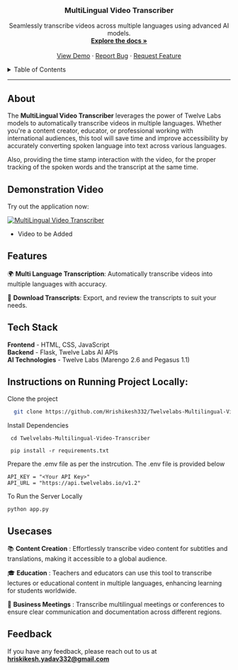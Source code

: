 <br />
<div align="center">

  <h3 align="center">MultiLingual Video Transcriber</h3>
  <p align="center">
    Seamlessly transcribe videos across multiple languages using advanced AI models.
    <br />
    <a href="https://github.com/Hrishikesh332/Twelvelabs-Multilingual-Video-Transcriber"><strong>Explore the docs »</strong></a>
    <br />
    <br />
    <a href="https://twelvelabs-multilingual-video-transcriber.onrender.com/">View Demo</a>
    ·
    <a href="https://github.com/Hrishikesh332/Twelvelabs-Multilingual-Video-Transcriber/issues">Report Bug</a>
    ·
    <a href="https://github.com/Hrishikesh332/Twelvelabs-Multilingual-Video-Transcriber/issues">Request Feature</a>
  </p>
</div>

<details>
  <summary>Table of Contents</summary>
  <ol>
    <li><a href="#about">About</a></li>
    <li><a href="#features">Features</a></li>
    <li><a href="#tech-stack">Tech Stack</a></li>
    <li><a href="#instructions-on-running-project-locally">Instructions on running project locally</a></li>
    <li><a href="#usecases">Usecases</a></li>
    <li><a href="#feedback">Feedback</a></li>
  </ol>
</details>

------

## About

The **MultiLingual Video Transcriber** leverages the power of Twelve Labs models to automatically transcribe videos in multiple languages. Whether you're a content creator, educator, or professional working with international audiences, this tool will save time and improve accessibility by accurately converting spoken language into text across various languages.

Also, providing the time stamp interaction with the video, for the proper tracking of the spoken words and the transcript at the same time.

## Demonstration Video

Try out the application now:

[![MultiLingual Video Transcriber](https://img.shields.io/badge/Transcriber-Launch_the_App-4CAF50?style=for-the-badge)](https://twelvelabs-multilingual-video-transcriber.onrender.com/)

- Video to be Added

## Features

🌍 **Multi Language Transcription**: Automatically transcribe videos into multiple languages with accuracy.

📝 **Download Transcripts**: Export, and review the transcripts to suit your needs.


## Tech Stack

**Frontend** - HTML, CSS, JavaScript  
**Backend** - Flask, Twelve Labs AI APIs  
**AI Technologies** - Twelve Labs (Marengo 2.6 and Pegasus 1.1)

## Instructions on Running Project Locally:

Clone the project

```bash
  git clone https://github.com/Hrishikesh332/Twelvelabs-Multilingual-Video-Transcriber.git

```

Install Dependencies

```
 cd Twelvelabs-Multilingual-Video-Transcriber
 
 pip install -r requirements.txt
```

Prepare the .emv file as per the instrcution. The .env file is provided below

```
API_KEY = "<Your API Key>"
API_URL = "https://api.twelvelabs.io/v1.2"
```

To Run the Server Locally

```
python app.py
```

## Usecases

📚 **Content Creation** : Effortlessly transcribe video content for subtitles and translations, making it accessible to a global audience.

🎓 **Education** : Teachers and educators can use this tool to transcribe lectures or educational content in multiple languages, enhancing learning for students worldwide.

💼 **Business Meetings** : Transcribe multilingual meetings or conferences to ensure clear communication and documentation across different regions.

## Feedback

If you have any feedback, please reach out to us at **hriskikesh.yadav332@gmail.com**
